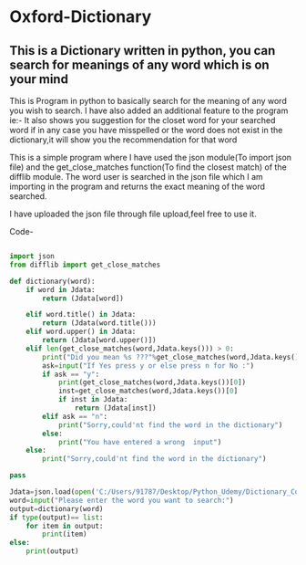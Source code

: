 # Oxford-Dictionary
This is a Dictionary written in python, you can search for meanings of any word which is on your mind
------------------------------------------------------------
This is Program in python to basically search for the meaning of any word you wish to search.
I have also added an additional feature to the program ie:- It also shows you suggestion for the closet word for your searched word if in any case you have misspelled or the word does not exist in the dictionary,it will show you the recommendation for that word

This is a simple program where I have used the json module(To import json file) and  the get_close_matches function(To find the closest match) of the difflib module.
The word user is searched in the json file which I am importing in the program and returns the exact meaning of the word searched.

I have uploaded the json file through file upload,feel free to use it.

Code-
```python

import json
from difflib import get_close_matches

def dictionary(word):
 	if word in Jdata:
 		return (Jdata[word])

 	elif word.title() in Jdata:
 		return (Jdata(word.title()))
 	elif word.upper() in Jdata:
 		return (Jdata[word.upper()])
 	elif len(get_close_matches(word,Jdata.keys())) > 0:
 		print("Did you mean %s ???"%get_close_matches(word,Jdata.keys())[0])
 		ask=input("If Yes press y or else press n for No :")
 		if ask == "y":
 			print(get_close_matches(word,Jdata.keys())[0])
 			inst=get_close_matches(word,Jdata.keys())[0]
 			if inst in Jdata:
 				return (Jdata[inst])		
 		elif ask == "n":
 			print("Sorry,could'nt find the word in the dictionary")
 		else:
 			print("You have entered a wrong  input")
 	else:
 		print("Sorry,could'nt find the word in the dictionary")

pass

Jdata=json.load(open('C:/Users/91787/Desktop/Python_Udemy/Dictionary_Content.json'))
word=input("Please enter the word you want to search:")
output=dictionary(word)
if type(output)== list:
	for item in output:
		print(item)
else:
	print(output)
```
